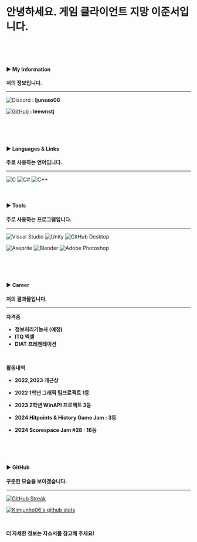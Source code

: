 
# 안녕하세요. 게임 클라이언트 지망 이준서입니다. </h4>

<br>
<br>
<br>

<h4 align="left">▶ My Information </h4> 

**저의 정보입니다.**

---

<img alt="Discord" src="https://img.shields.io/badge/Discord-%235865F2.svg?style=for-the-badge&amp;logo=discord&amp;logoColor=white"> **: ljunseo06**

<a href = "https://github.com/leewnstj"><img alt="GitHub" src ="https://img.shields.io/badge/GitHub-181717.svg?&style=for-the-badge&logo=GitHub&logoColor=white"/> <a/> **: leewnstj**


<br>
<br>
<br>

<h4 align="left">▶ Languages & Links </h4> 

**주로 사용하는 언어입니다.**

-----

<img alt="C" src="https://img.shields.io/badge/c-%2300599C.svg?style=for-the-badge&amp;logo=c&amp;logoColor=white">
<img alt="C#" src="https://img.shields.io/badge/c%23-%23239120.svg?style=for-the-badge&amp;logo=c-sharp&amp;logoColor=white">
<img alt="C++" src="https://img.shields.io/badge/c++-%2300599C.svg?style=for-the-badge&amp;logo=c%2B%2B&amp;logoColor=white">

<br>
<br>
<br>

<h4 align="left">▶ Tools </h4> 

**주로 사용하는 프로그램입니다.**

-----

 ![Visual Studio](https://img.shields.io/badge/Visual%20Studio-5C2D91.svg?style=for-the-badge&logo=visual-studio&logoColor=white) ![Unity](https://img.shields.io/badge/unity-%23000000.svg?style=for-the-badge&logo=unity&logoColor=white) ![GitHub Desktop](https://img.shields.io/badge/GitHub%20Desktop-purple.svg?style=for-the-badge&logo=github&logoColor=white)



![Aseprite](https://img.shields.io/badge/Aseprite-FFFFFF?style=for-the-badge&logo=Aseprite&logoColor=#7D929E) ![Blender](https://img.shields.io/badge/blender-%23F5792A.svg?style=for-the-badge&logo=blender&logoColor=white) ![Adobe Photoshop](https://img.shields.io/badge/adobe%20photoshop-%2331A8FF.svg?style=for-the-badge&logo=adobe%20photoshop&logoColor=white)

<br>
<br>
<br>

<h4 align="left">▶ Career </h4> 

**저의 결과물입니다.**

-----

**자격증**
- **정보처리기능사 (예정)**
- **ITQ 엑셀**
- **DIAT 프레젠테이션**

<br>

**활동내역**
- **2022,2023 개근상**

- **2022 1학년 그래픽 팀프로젝트 1등**

- **2023 2학년 WinAPI 프로젝트 3등**

- **2024 Hitpoints & History Game Jam : 3등**

- **2024 Scorespace Jam #28 : 16등**


<br>
<br>
<br>




<h4 align="left">▶ GitHub </h4> 

**꾸준한 모습을 보이겠습니다.**

-----

[![GitHub Streak](https://github-readme-streak-stats.herokuapp.com?user=leewnstj&theme=codestackr)](https://git.io/streak-stats)

[![Kimjunho06's github stats](https://github-readme-stats.vercel.app/api?username=leewnstj&show_icons=true&theme=dracula)](https://github.com/leewnstj)

<br>

**더 자세한 정보는 자소서를 참고해 주세요!**
